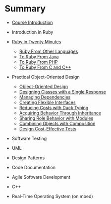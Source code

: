 # Summary

* [Course Introduction](README.md)

* Introduction in Ruby
* [Ruby in Twenty Minutes](ruby/ruby_in_twenty_minutes.md)
  * [Ruby From Other Languages](ruby/ruby_from_other_languages.md)
  * [To Ruby From Java](ruby/to_ruby_from_java.md)
  * [To Ruby From PHP](ruby/to_ruby_from_php.md)
  * [To Ruby From C and C++](ruby/to_ruby_from_c_and_c++.md)
   

* Practical Object-Oriented Design
   * [Object-Oriented Design](POODR/chapter1.md)
   * [Designing Classes with a Single Response](POODR/designingclasses_with_a_single_response_md.md)
   * [Managing Dependencies](POODR/managing_dependencies.md)
   * [Creating Flexible Interfaces](POODR/creating_flexible_interfaces.md)
   * [Reducing Costs with Duck Typing](POODR/reducing_costs_with_duck_typing.md)
   * [Acquiring Behavior Through Inheritance](POODR/acquiring_behavior_through_inheritance.md)
   * [Sharing Role Behavior with Modules](POODR/sharing_role_behavior_with_modules.md)
   * [Combining Objects with Composition](POODR/combining_objects_with_composition.md)
   * [Design Cost-Effective Tests](POODR/design_cost-effective_tests.md)

* Software Testing
* UML
* Design Patterns
* Code Documentation
* Agile Software Development
* C++
* Real-Time Operating System (on mbed)